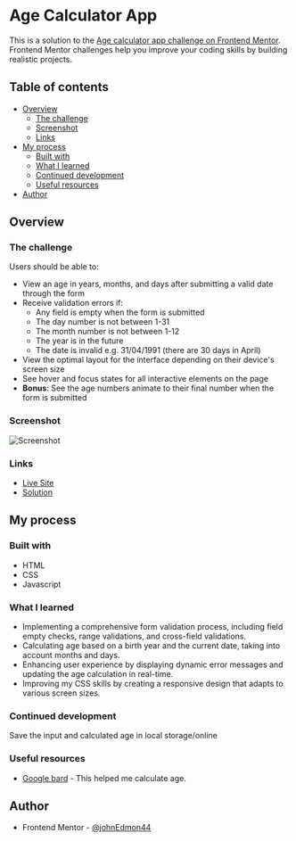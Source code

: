 # Age Calculator App

This is a solution to the [Age calculator app challenge on Frontend Mentor](https://www.frontendmentor.io/challenges/age-calculator-app-dF9DFFpj-Q). Frontend Mentor challenges help you improve your coding skills by building realistic projects.

## Table of contents

- [Overview](#overview)
  - [The challenge](#the-challenge)
  - [Screenshot](#screenshot)
  - [Links](#links)
- [My process](#my-process)
  - [Built with](#built-with)
  - [What I learned](#what-i-learned)
  - [Continued development](#continued-development)
  - [Useful resources](#useful-resources)
- [Author](#author)

## Overview

### The challenge

Users should be able to:

- View an age in years, months, and days after submitting a valid date through the form
- Receive validation errors if:
  - Any field is empty when the form is submitted
  - The day number is not between 1-31
  - The month number is not between 1-12
  - The year is in the future
  - The date is invalid e.g. 31/04/1991 (there are 30 days in April)
- View the optimal layout for the interface depending on their device's screen size
- See hover and focus states for all interactive elements on the page
- **Bonus**: See the age numbers animate to their final number when the form is submitted

### Screenshot

![Screenshot](./screenshot.jpg)

### Links

- [Live Site](https://johnedmon44.github.io/age-calculator-app/)
- [Solution](https://github.com/johnEdmon44/age-calculator-app)

## My process

### Built with

- HTML
- CSS
- Javascript

### What I learned

- Implementing a comprehensive form validation process, including field empty checks, range validations, and cross-field validations.
- Calculating age based on a birth year and the current date, taking into account months and days.
- Enhancing user experience by displaying dynamic error messages and updating the age calculation in real-time.
- Improving my CSS skills by creating a responsive design that adapts to various screen sizes.

### Continued development

Save the input and calculated age in local storage/online

### Useful resources

- [Google bard](https://bard.google.com/) - This helped me calculate age.

## Author

- Frontend Mentor - [@johnEdmon44](https://www.frontendmentor.io/profile/johnEdmon44)